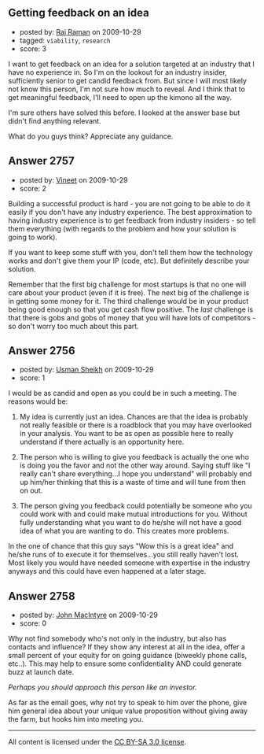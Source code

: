 ## Getting feedback on an idea

- posted by: [Raj Raman](https://stackexchange.com/users/-1/901-raj-raman) on 2009-10-29
- tagged: `viability`, `research`
- score: 3

I want to get feedback on an idea for a solution targeted at an industry that I have no experience in.   So I'm on the lookout for an industry insider, sufficiently senior to get candid feedback from.   But since I will most likely not know this person, I'm not sure how much to reveal.   And I think that to get meaningful feedback, I'll need to open up the kimono all the way.

I'm sure others have solved this before.   I looked at the answer base but didn't find anything relevant.

What do you guys think?  Appreciate any guidance.



## Answer 2757

- posted by: [Vineet](https://stackexchange.com/users/-1/24-vineet) on 2009-10-29
- score: 2

Building a successful product is hard - you are not going to be able to do it easily if you don't have any industry experience. The best approximation to having industry experience is to get feedback from industry insiders - so tell them everything (with regards to the problem and how your solution is going to work).

If you want to keep some stuff with you, don't tell them how the technology works and don't give them your IP (code, etc). But definitely describe your solution.

Remember that the first big challenge for most startups is that no one will care about your product (even if it is free). The next big of the challenge is in getting some money for it. The third challenge would be in your product being good enough so that you get cash flow positive. The *last* challenge is that there is gobs and gobs of money that you will have lots of competitors - so don't worry too much about this part.



## Answer 2756

- posted by: [Usman Sheikh](https://stackexchange.com/users/-1/392-usman-sheikh) on 2009-10-29
- score: 1

I would be as candid and open as you could be in such a meeting. The reasons would be:

1. My idea is currently just an idea. Chances are that the idea is probably not really feasible or there is a roadblock that you may have overlooked in your analysis. You want to be as open as possible here to really understand if there actually is an opportunity here.

2. The person who is willing to give you feedback is actually the one who is doing you the favor and not the other way around. Saying stuff like "I really can't share everything...I hope you understand" will probably end up him/her thinking that this is a waste of time and will tune from then on out.

3. The person giving you feedback could potentially be someone who you could work with and could make mutual introductions for you. Without fully understanding what you want to do he/she will not have a good idea of what you are wanting to do. This creates more problems.

In the one of chance that this guy says "Wow this is a great idea" and he/she runs of to execute it for themselves...you still really haven't lost. Most likely you would have needed someone with expertise in the industry anyways and this could have even happened at a later stage. 




## Answer 2758

- posted by: [John MacIntyre](https://stackexchange.com/users/-1/760-john-macintyre) on 2009-10-29
- score: 0

Why not find somebody who's not only in the industry, but also has contacts and influence?  If they show any interest at all in the idea, offer a small percent of your equity for on going guidance (biweekly phone calls, etc..).  This may help to ensure some confidentiality AND could generate buzz at launch date.  

*Perhaps you should approach this person like an investor.*

As far as the email goes, why not try to speak to him over the phone, give him general idea about your unique value proposition without giving away the farm, but hooks him into meeting you.



---

All content is licensed under the [CC BY-SA 3.0 license](https://creativecommons.org/licenses/by-sa/3.0/).
